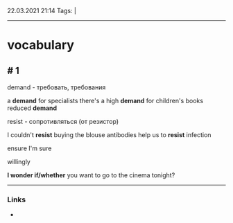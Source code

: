 22.03.2021  21:14
Tags:  |
____

# vocabulary 

## # 1
demand - требовать, требования 

a **demand** for specialists
there's a high **demand** for children's books
reduced **demand**

resist - сопротивляться (от резистор)

  
I couldn't **resist** buying the blouse
antibodies help us to **resist** infection


ensure
I'm sure


willingly



**I wonder if/whether** you want to go to the cinema tonight?
____ 
### Links
-